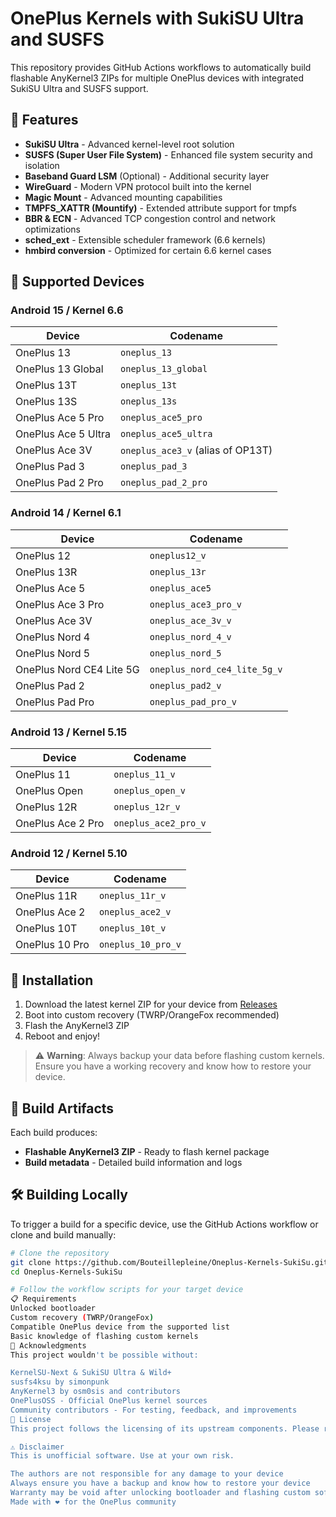 # OnePlus Kernels with SukiSU Ultra and SUSFS

This repository provides GitHub Actions workflows to automatically build flashable AnyKernel3 ZIPs for multiple OnePlus devices with integrated SukiSU Ultra and SUSFS support.

## 🌟 Features

- **SukiSU Ultra** - Advanced kernel-level root solution
- **SUSFS (Super User File System)** - Enhanced file system security and isolation
- **Baseband Guard LSM** (Optional) - Additional security layer
- **WireGuard** - Modern VPN protocol built into the kernel
- **Magic Mount** - Advanced mounting capabilities
- **TMPFS_XATTR (Mountify)** - Extended attribute support for tmpfs
- **BBR & ECN** - Advanced TCP congestion control and network optimizations
- **sched_ext** - Extensible scheduler framework (6.6 kernels)
- **hmbird conversion** - Optimized for certain 6.6 kernel cases

## 📱 Supported Devices

### Android 15 / Kernel 6.6

| Device | Codename |
|--------|----------|
| OnePlus 13 | `oneplus_13` |
| OnePlus 13 Global | `oneplus_13_global` |
| OnePlus 13T | `oneplus_13t` |
| OnePlus 13S | `oneplus_13s` |
| OnePlus Ace 5 Pro | `oneplus_ace5_pro` |
| OnePlus Ace 5 Ultra | `oneplus_ace5_ultra` |
| OnePlus Ace 3V | `oneplus_ace3_v` (alias of OP13T) |
| OnePlus Pad 3 | `oneplus_pad_3` |
| OnePlus Pad 2 Pro | `oneplus_pad_2_pro` |

### Android 14 / Kernel 6.1

| Device | Codename |
|--------|----------|
| OnePlus 12 | `oneplus12_v` |
| OnePlus 13R | `oneplus_13r` |
| OnePlus Ace 5 | `oneplus_ace5` |
| OnePlus Ace 3 Pro | `oneplus_ace3_pro_v` |
| OnePlus Ace 3V | `oneplus_ace_3v_v` |
| OnePlus Nord 4 | `oneplus_nord_4_v` |
| OnePlus Nord 5 | `oneplus_nord_5` |
| OnePlus Nord CE4 Lite 5G | `oneplus_nord_ce4_lite_5g_v` |
| OnePlus Pad 2 | `oneplus_pad2_v` |
| OnePlus Pad Pro | `oneplus_pad_pro_v` |

### Android 13 / Kernel 5.15

| Device | Codename |
|--------|----------|
| OnePlus 11 | `oneplus_11_v` |
| OnePlus Open | `oneplus_open_v` |
| OnePlus 12R | `oneplus_12r_v` |
| OnePlus Ace 2 Pro | `oneplus_ace2_pro_v` |

### Android 12 / Kernel 5.10

| Device | Codename |
|--------|----------|
| OnePlus 11R | `oneplus_11r_v` |
| OnePlus Ace 2 | `oneplus_ace2_v` |
| OnePlus 10T | `oneplus_10t_v` |
| OnePlus 10 Pro | `oneplus_10_pro_v` |

## 🚀 Installation

1. Download the latest kernel ZIP for your device from [Releases](https://github.com/Bouteillepleine/Oneplus-Kernels-SukiSu/releases)
2. Boot into custom recovery (TWRP/OrangeFox recommended)
3. Flash the AnyKernel3 ZIP
4. Reboot and enjoy!

> ⚠️ **Warning**: Always backup your data before flashing custom kernels. Ensure you have a working recovery and know how to restore your device.

## 🔧 Build Artifacts

Each build produces:

- **Flashable AnyKernel3 ZIP** - Ready to flash kernel package
- **Build metadata** - Detailed build information and logs

## 🛠️ Building Locally

To trigger a build for a specific device, use the GitHub Actions workflow or clone and build manually:

```bash
# Clone the repository
git clone https://github.com/Bouteillepleine/Oneplus-Kernels-SukiSu.git
cd Oneplus-Kernels-SukiSu

# Follow the workflow scripts for your target device
📋 Requirements
Unlocked bootloader
Custom recovery (TWRP/OrangeFox)
Compatible OnePlus device from the supported list
Basic knowledge of flashing custom kernels
🤝 Acknowledgments
This project wouldn't be possible without:

KernelSU-Next & SukiSU Ultra & Wild+
susfs4ksu by simonpunk
AnyKernel3 by osm0sis and contributors
OnePlusOSS - Official OnePlus kernel sources
Community contributors - For testing, feedback, and improvements
📄 License
This project follows the licensing of its upstream components. Please refer to individual component licenses for details.

⚠️ Disclaimer
This is unofficial software. Use at your own risk.

The authors are not responsible for any damage to your device
Always ensure you have a backup and know how to restore your device
Warranty may be void after unlocking bootloader and flashing custom software
Made with ❤️ for the OnePlus community
